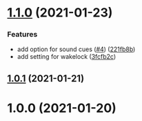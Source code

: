 # [1.1.0](https://github.com/blockbasti/just_another_workout_timer/compare/v1.0.1...v1.1.0) (2021-01-23)


### Features

* add option for sound cues ([#4](https://github.com/blockbasti/just_another_workout_timer/issues/4)) ([221fb8b](https://github.com/blockbasti/just_another_workout_timer/commit/221fb8bb3c23b4650d0e19aea28a99e0ec0284e8))
* add setting for wakelock ([3fcfb2c](https://github.com/blockbasti/just_another_workout_timer/commit/3fcfb2c82e3535e2c30afe41fa16603fc1936195))



## [1.0.1](https://github.com/blockbasti/just_another_workout_timer/compare/v1.0.0...v1.0.1) (2021-01-21)



# 1.0.0 (2021-01-20)



